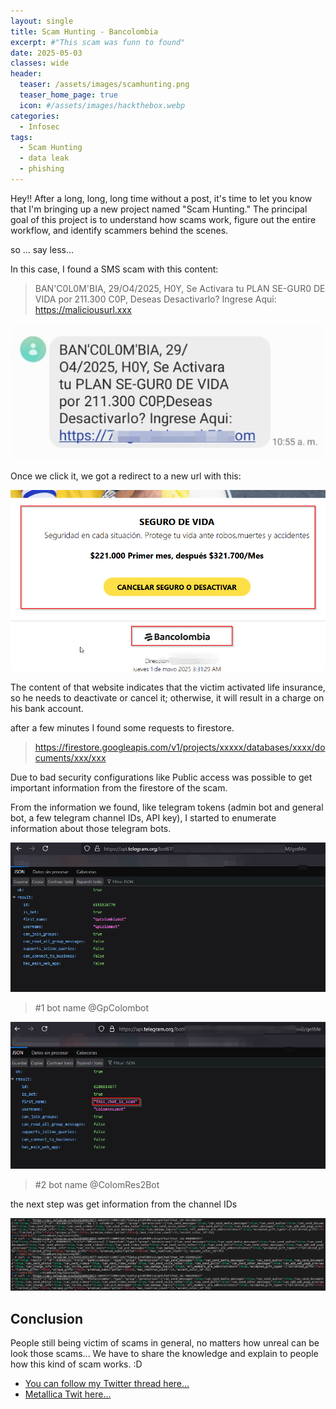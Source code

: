 ```yaml
---
layout: single
title: Scam Hunting - Bancolombia
excerpt: #"This scam was funn to found"
date: 2025-05-03
classes: wide
header:
  teaser: /assets/images/scamhunting.png
  teaser_home_page: true
  icon: #/assets/images/hackthebox.webp
categories:
  - Infosec
tags:  
  - Scam Hunting
  - data leak
  - phishing
---
```


Hey!! After a long, long, long time without a post, it's time to let you know that I'm bringing up a new project named "Scam Hunting." The principal goal of this project is to understand how scams work, figure out the entire workflow, and identify scammers behind the scenes.


so ... say less...


In this case, I found a SMS scam with this content:

>BAN'C0L0M'BIA, 29/O4/2025, 
>H0Y, Se Activara tu PLAN SE-GUR0 DE VIDA por 211.300 C0P,
>Deseas Desactivarlo? Ingrese Aqui: https://maliciousurl.xxx

![](/assets/images/bancolombia-scam/SMS.jpeg)


Once we click it, we got a redirect to a new url with this:

![](/assets/images/bancolombia-scam/web.png)

The content of that website indicates that the victim activated life insurance, so he needs to deactivate or cancel it; otherwise, it will result in a charge on his bank account.

after a few minutes I found some requests to firestore.

>https://firestore.googleapis.com/v1/projects/xxxxx/databases/xxxx/documents/xxx/xxx

Due to bad security configurations like Public access was possible to get important information from the firestore of the scam.

From the information we found, like telegram tokens (admin bot and general bot, a few telegram channel IDs, API key), I started to enumerate information about those telegram bots.

![](/assets/images/bancolombia-scam/telegram_getme.png)


>#1 bot name @GpColombot

![](/assets/images/bancolombia-scam/telegram_getme_2.png)

>#2 bot name @ColomRes2Bot

the next step was get information from the channel IDs

![](/assets/images/bancolombia-scam/infochats_token_bot.png)




## Conclusion

People still being victim of scams in general, no matters how unreal can be look those scams... We have to share the knowledge and explain to people how this kind of scam works. :D  


- [You can follow my Twitter thread here...](https://twitter.com/_Mrpack/status/1599873749460787200?s=20&t=HzH6Hp2mv1xPg3Ct65EPnw)
- [Metallica Twit here...](https://twitter.com/Metallica/status/1599979746104061952?s=20&t=b8RXi0AuUQuKJLKwNwjM6A)

